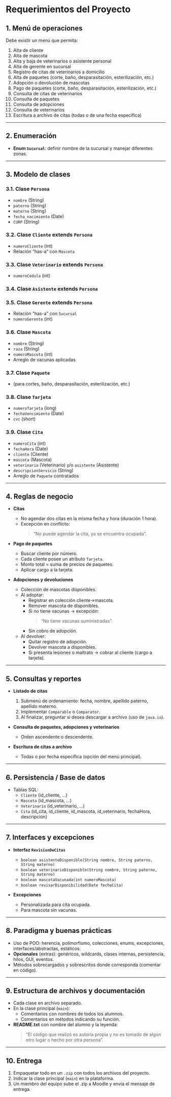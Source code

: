 # Requerimientos del Proyecto

## 1. Menú de operaciones  
Debe existir un menú que permita:  
1. Alta de cliente  
2. Alta de mascota  
3. Alta y baja de veterinarios o asistente personal  
4. Alta de gerente en sucursal  
5. Registro de citas de veterinarios a domicilio  
6. Alta de paquetes (corte, baño, desparasitación, esterilización, etc.)  
7. Adopción o devolución de mascotas  
8. Pago de paquetes (corte, baño, desparasitación, esterilización, etc.)  
9. Consulta de citas de veterinarios  
10. Consulta de paquetes  
11. Consulta de adopciones  
12. Consulta de veterinarios  
13. Escritura a archivo de citas (todas o de una fecha específica)

---

## 2. Enumeración  
- **Enum `Sucursal`**: definir nombre de la sucursal y manejar diferentes zonas.

---

## 3. Modelo de clases  

### 3.1. Clase `Persona`  
- `nombre` (String)  
- `paterno` (String)  
- `materno` (String)  
- `fecha_nacimiento` (Date)  
- `CURP` (String)  

### 3.2. Clase `Cliente` extends `Persona`  
- `numeroCliente` (int)  
- Relación “has-a” con `Mascota`  

### 3.3. Clase `Veterinario` extends `Persona`  
- `numeroCedula` (int)  

### 3.4. Clase `Asistente` extends `Persona`  

### 3.5. Clase `Gerente` extends `Persona`  
- Relación “has-a” con `Sucursal`  
- `numeroGerente` (int)  

### 3.6. Clase `Mascota`  
- `nombre` (String)  
- `raza` (String)  
- `numeroMascota` (int)  
- Arreglo de vacunas aplicadas  

### 3.7. Clase `Paquete`  
- (para cortes, baño, desparasitación, esterilización, etc.)  

### 3.8. Clase `Tarjeta`  
- `numeroTarjeta` (long)  
- `fechaVencimiento` (Date)  
- `cvc` (short)  

### 3.9. Clase `Cita`  
- `numeroCita` (int)  
- `fechaHora` (Date)  
- `cliente` (Cliente)  
- `mascota` (Mascota)  
- `veterinario` (Veterinario) y/o `asistente` (Asistente)  
- `descripcionServicio` (String)  
- Arreglo de `Paquete` contratados  

---

## 4. Reglas de negocio  

- **Citas**  
  - No agendar dos citas en la misma fecha y hora (duración 1 hora).  
  - Excepción en conflicto:  
    > “No puede agendar la cita, ya se encuentra ocupada”.  

- **Pago de paquetes**  
  - Buscar cliente por número.  
  - Cada cliente posee un atributo `Tarjeta`.  
  - Monto total = suma de precios de paquetes.  
  - Aplicar cargo a la tarjeta.

- **Adopciones y devoluciones**  
  - Colección de mascotas disponibles.  
  - Al adoptar:  
    - Registrar en colección cliente→mascota.  
    - Remover mascota de disponibles.  
    - Si no tiene vacunas → excepción:  
      > “No tiene vacunas suministradas”.  
    - Sin cobro de adopción.  
  - Al devolver:  
    - Quitar registro de adopción.  
    - Devolver mascota a disponibles.  
    - Si presenta lesiones o maltrato → cobrar al cliente (cargo a tarjeta).

---

## 5. Consultas y reportes  

- **Listado de citas**  
  1. Submenú de ordenamiento: fecha, nombre, apellido paterno, apellido materno.  
  2. Implementar `Comparable` o `Comparator`.  
  3. Al finalizar, preguntar si desea descargar a archivo (uso de `java.io`).  

- **Consulta de paquetes, adopciones y veterinarios**  
  - Orden ascendente o descendente.

- **Escritura de citas a archivo**  
  - Todas o por fecha específica (opción del menú principal).

---

## 6. Persistencia / Base de datos  

- Tablas SQL:  
  - `Cliente` (id_cliente, …)  
  - `Mascota` (id_mascota, …)  
  - `Veterinario` (id_veterinario, …)  
  - `Cita` (id_cita, id_cliente, id_mascota, id_veterinario, fechaHora, descripción)  

---

## 7. Interfaces y excepciones  

- **Interfaz `RevisionDeCitas`**  
  - `boolean asistenteDisponible(String nombre, String paterno, String materno)`  
  - `boolean veterinarioDisponible(String nombre, String paterno, String materno)`  
  - `boolean mascotaVacunada(int numeroMascota)`  
  - `boolean revisarDisponibilidad(Date fechaCita)`

- **Excepciones**  
  - Personalizada para cita ocupada.  
  - Para mascota sin vacunas.

---

## 8. Paradigma y buenas prácticas  

- Uso de POO: herencia, polimorfismo, colecciones, enums, excepciones, interfaces/abstractas, estáticos.  
- **Opcionales** (extras): genéricos, wildcards, clases internas, persistencia, hilos, GUI, eventos.  
- Métodos sobrecargados y sobrescritos donde corresponda (comentar en código).

---

## 9. Estructura de archivos y documentación  

- Cada clase en archivo separado.  
- En la clase principal (`main`):  
  - Comentarios con nombres de todos los alumnos.  
  - Comentarios en métodos indicando su función.  
- **README.txt** con nombre del alumno y la leyenda:  
  > “El código que realizó es autoría propia y no es tomado de algún otro lugar o hecho por otra persona”.

---

## 10. Entrega  

1. Empaquetar todo en un `.zip` con todos los archivos del proyecto.  
2. Indicar la clase principal (`main`) en la plataforma.  
3. Un miembro del equipo sube el .zip a Moodle y envía el mensaje de entrega.  
